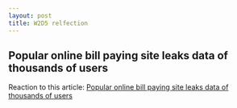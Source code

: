 ```yaml
---
layout: post
title: W2D5 relfection
---
```

## Popular online bill paying site leaks data of thousands of users

Reaction to this article: [Popular online bill paying site leaks data of thousands of users](https://www.techradar.com/pro/security/popular-online-bill-paying-site-leaks-data-of-thousands-of-users)
